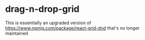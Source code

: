 # drag-n-drop-grid
This is essentially an upgraded version of https://www.npmjs.com/package/react-grid-dnd that's no longer maintained
